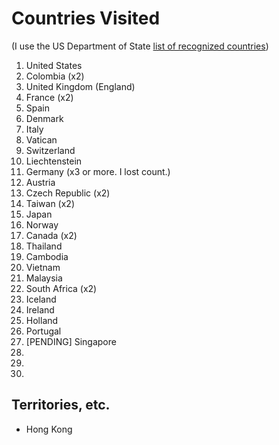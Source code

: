 # Countries Visited

(I use the US Department of State [list of recognized countries](http://www.state.gov/misc/list/index.htm))

1. United States
2. Colombia (x2)
3. United Kingdom (England)
4. France (x2)
5. Spain
6. Denmark
7. Italy
8. Vatican
9. Switzerland
10. Liechtenstein
11. Germany (x3 or more. I lost count.)
12. Austria 
13. Czech Republic (x2)
14. Taiwan (x2)
15. Japan
16. Norway
17. Canada (x2)
28. Thailand
19. Cambodia
20. Vietnam
21. Malaysia
22. South Africa (x2)
23. Iceland
24. Ireland
25. Holland
26. Portugal
27. [PENDING] Singapore 
28.
29.
30.

## Territories, etc.
* Hong Kong
